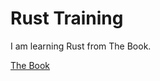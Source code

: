 # Rust Training

I am learning Rust from The Book.

[The Book](https://doc.rust-lang.org/book/title-page.html)
